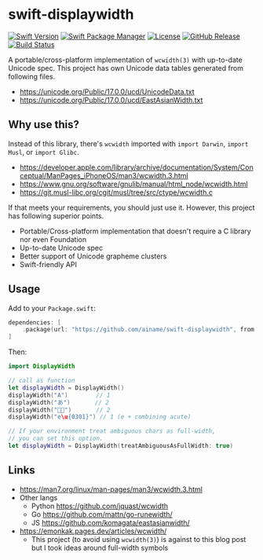 # swift-displaywidth

[![Swift Version](https://img.shields.io/badge/Swift-6.1%2B-blue.svg)](https://swift.org)
[![Swift Package Manager](https://img.shields.io/badge/SPM-compatible-brightgreen.svg)](https://swift.org/package-manager/)
[![License](https://img.shields.io/badge/License-MIT-yellow.svg)](https://github.com/ainame/swift-displaywidth/blob/main/LICENSE)
[![GitHub Release](https://img.shields.io/github/v/release/ainame/swift-displaywidth)](https://github.com/ainame/swift-displaywidth/releases)
[![Build Status](https://img.shields.io/github/actions/workflow/status/ainame/swift-displaywidth/ci.yml?branch=main)](https://github.com/ainame/swift-displaywidth/actions)

A portable/cross-platform implementation of `wcwidth(3)` with up-to-date Unicode spec.
This project has own Unicode data tables generated from following files.

* https://unicode.org/Public/17.0.0/ucd/UnicodeData.txt
* https://unicode.org/Public/17.0.0/ucd/EastAsianWidth.txt

## Why use this?

Instead of this library, there's `wcwidth` imported with `import Darwin`, `import Musl`, or `import Glibc`.

- https://developer.apple.com/library/archive/documentation/System/Conceptual/ManPages_iPhoneOS/man3/wcwidth.3.html
- https://www.gnu.org/software/gnulib/manual/html_node/wcwidth.html
- https://git.musl-libc.org/cgit/musl/tree/src/ctype/wcwidth.c

If that meets your requirements, you should just use it. However, this project has following superior points.

- Portable/Cross-platform implementation that doesn't require a C library nor even Foundation
- Up-to-date Unicode spec
- Better support of Unicode grapheme clusters
- Swift-friendly API

## Usage

Add to your `Package.swift`:

```swift
dependencies: [
    .package(url: "https://github.com/ainame/swift-displaywidth", from: "0.0.3")
]
```

Then:

```swift
import DisplayWidth

// call as function
let displayWidth = DisplayWidth()
displayWidth("A")        // 1
displayWidth("あ")       // 2
displayWidth("👩‍💻")       // 2
displayWidth("e\u{0301}") // 1 (e + combining acute)

// If your environment treat ambiguous chars as full-width,
// you can set this option.
let displayWidth = DisplayWidth(treatAmbiguousAsFullWidth: true)
```

## Links

* https://man7.org/linux/man-pages/man3/wcwidth.3.html
* Other langs
   * Python https://github.com/jquast/wcwidth
   * Go https://github.com/mattn/go-runewidth/
   * JS https://github.com/komagata/eastasianwidth/
* https://emonkak.pages.dev/articles/wcwidth/
   * This project (to avoid using `wcwidth(3)`) is against to this blog post but I took ideas around full-width symbols
